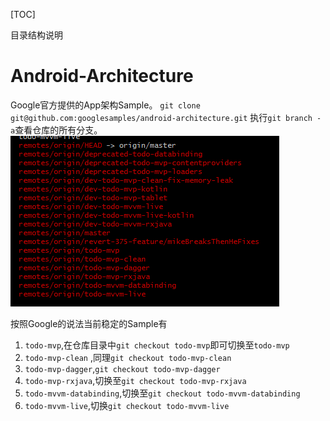 [TOC]

目录结构说明

# Android-Architecture
Google官方提供的App架构Sample。
`git clone git@github.com:googlesamples/android-architecture.git`
执行`git branch -a`查看仓库的所有分支。
![20171228141415.png](../../../../../Pictures\20171228\20171228141415.png)  

按照Google的说法当前稳定的Sample有
1. `todo-mvp`,在仓库目录中`git checkout todo-mvp`即可切换至`todo-mvp`
2. `todo-mvp-clean` ,同理`git checkout todo-mvp-clean`
3. `todo-mvp-dagger`,`git checkout todo-mvp-dagger`
4. `todo-mvp-rxjava`,切换至`git checkout todo-mvp-rxjava`
5. `todo-mvvm-databinding`,切换至`git checkout todo-mvvm-databinding`
6. `todo-mvvm-live`,切换`git checkout todo-mvvm-live`